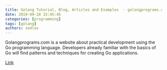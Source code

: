 ```yaml
---
title: Golang Tutorial, Blog, Articles and Examples  - golangprograms.com
date: 2019-09-28 15:45:45
categories: [programming]
tags: [golang]
authors: sedlav
---
```


Golangprograms.com is a website about practical development using the Go programming language. Developers already familiar with the basics of Go will find patterns and techniques for creating Go applications.

[Link](https://www.golangprograms.com/)
